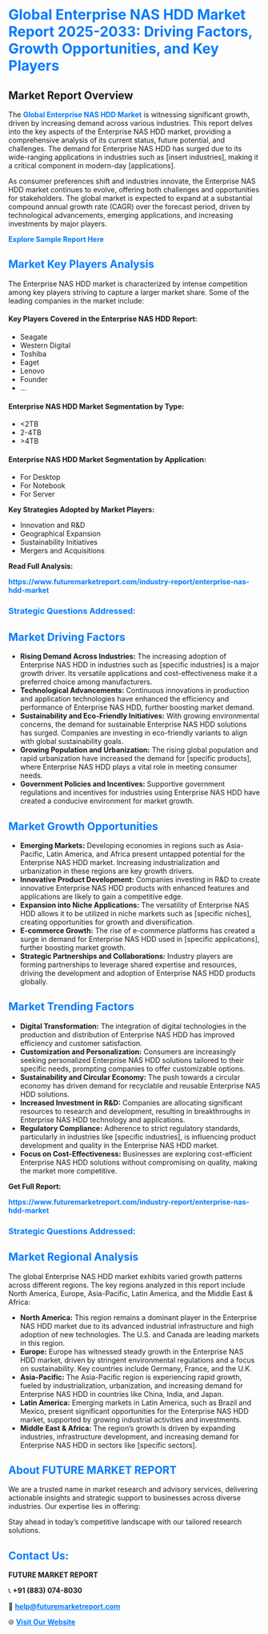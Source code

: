 <h1 style="color: #007BFF;">Global Enterprise NAS HDD Market Report 2025-2033: Driving Factors, Growth Opportunities, and Key Players</h1>

<section id="overview">
<h2>Market Report Overview</h2>
<p>The <a href="https://www.futuremarketreport.com/industry-report/enterprise-nas-hdd-market" style="color: #007BFF; text-decoration: none;"><strong>Global Enterprise NAS HDD Market</strong></a> is witnessing significant growth, driven by increasing demand across various industries. This report delves into the key aspects of the Enterprise NAS HDD market, providing a comprehensive analysis of its current status, future potential, and challenges. The demand for Enterprise NAS HDD has surged due to its wide-ranging applications in industries such as [insert industries], making it a critical component in modern-day [applications].</p>
<p>As consumer preferences shift and industries innovate, the Enterprise NAS HDD market continues to evolve, offering both challenges and opportunities for stakeholders. The global market is expected to expand at a substantial compound annual growth rate (CAGR) over the forecast period, driven by technological advancements, emerging applications, and increasing investments by major players.</p>
</section>

<section id="overview">
<p><a href="https://www.futuremarketreport.com/request-sample/reportId=76471" style="color: #007BFF; text-decoration: none;"><strong>Explore Sample Report Here</strong></a></p>
</section>

<section id="key-players">
<h2 style="color: #007BFF;">Market Key Players Analysis</h2>
<p>The Enterprise NAS HDD market is characterized by intense competition among key players striving to capture a larger market share. Some of the leading companies in the market include:</p>
<h4>Key Players Covered in the Enterprise NAS HDD Report:</h4>
<ul><li>Seagate</li><li>Western Digital</li><li>Toshiba</li><li>Eaget</li><li>Lenovo</li><li>Founder</li><li>...</li></ul>
<h4>Enterprise NAS HDD Market Segmentation by Type:</h4>
<ul><li>&lt;2TB</li><li>2-4TB</li><li>&gt;4TB</li></ul>

<h4>Enterprise NAS HDD Market Segmentation by Application:</h4>
<ul><li>For Desktop</li><li>For Notebook</li><li>For Server</li></ul>
<p><strong>Key Strategies Adopted by Market Players:</strong></p>
<ul>
<li>Innovation and R&D</li>
<li>Geographical Expansion</li>
<li>Sustainability Initiatives</li>
<li>Mergers and Acquisitions</li>
</ul>
</section>

<section>
<p><strong>Read Full Analysis: </strong></p><a href="https://www.futuremarketreport.com/industry-report/enterprise-nas-hdd-market" style="color: #007BFF; text-decoration: none;"><strong>https://www.futuremarketreport.com/industry-report/enterprise-nas-hdd-market</strong></a>
<h3 style="color: #007BFF;">Strategic Questions Addressed:</h3>
</section>

<section id="driving-factors">
<h2 style="color: #007BFF;">Market Driving Factors</h2>
<ul>
<li><strong>Rising Demand Across Industries:</strong> The increasing adoption of Enterprise NAS HDD in industries such as [specific industries] is a major growth driver. Its versatile applications and cost-effectiveness make it a preferred choice among manufacturers.</li>
<li><strong>Technological Advancements:</strong> Continuous innovations in production and application technologies have enhanced the efficiency and performance of Enterprise NAS HDD, further boosting market demand.</li>
<li><strong>Sustainability and Eco-Friendly Initiatives:</strong> With growing environmental concerns, the demand for sustainable Enterprise NAS HDD solutions has surged. Companies are investing in eco-friendly variants to align with global sustainability goals.</li>
<li><strong>Growing Population and Urbanization:</strong> The rising global population and rapid urbanization have increased the demand for [specific products], where Enterprise NAS HDD plays a vital role in meeting consumer needs.</li>
<li><strong>Government Policies and Incentives:</strong> Supportive government regulations and incentives for industries using Enterprise NAS HDD have created a conducive environment for market growth.</li>
</ul>
</section>

<section id="growth-opportunities">
<h2 style="color: #007BFF;">Market Growth Opportunities</h2>
<ul>
<li><strong>Emerging Markets:</strong> Developing economies in regions such as Asia-Pacific, Latin America, and Africa present untapped potential for the Enterprise NAS HDD market. Increasing industrialization and urbanization in these regions are key growth drivers.</li>
<li><strong>Innovative Product Development:</strong> Companies investing in R&D to create innovative Enterprise NAS HDD products with enhanced features and applications are likely to gain a competitive edge.</li>
<li><strong>Expansion into Niche Applications:</strong> The versatility of Enterprise NAS HDD allows it to be utilized in niche markets such as [specific niches], creating opportunities for growth and diversification.</li>
<li><strong>E-commerce Growth:</strong> The rise of e-commerce platforms has created a surge in demand for Enterprise NAS HDD used in [specific applications], further boosting market growth.</li>
<li><strong>Strategic Partnerships and Collaborations:</strong> Industry players are forming partnerships to leverage shared expertise and resources, driving the development and adoption of Enterprise NAS HDD products globally.</li>
</ul>
</section>

<section id="trending-factors">
<h2 style="color: #007BFF;">Market Trending Factors</h2>
<ul>
<li><strong>Digital Transformation:</strong> The integration of digital technologies in the production and distribution of Enterprise NAS HDD has improved efficiency and customer satisfaction.</li>
<li><strong>Customization and Personalization:</strong> Consumers are increasingly seeking personalized Enterprise NAS HDD solutions tailored to their specific needs, prompting companies to offer customizable options.</li>
<li><strong>Sustainability and Circular Economy:</strong> The push towards a circular economy has driven demand for recyclable and reusable Enterprise NAS HDD solutions.</li>
<li><strong>Increased Investment in R&D:</strong> Companies are allocating significant resources to research and development, resulting in breakthroughs in Enterprise NAS HDD technology and applications.</li>
<li><strong>Regulatory Compliance:</strong> Adherence to strict regulatory standards, particularly in industries like [specific industries], is influencing product development and quality in the Enterprise NAS HDD market.</li>
<li><strong>Focus on Cost-Effectiveness:</strong> Businesses are exploring cost-efficient Enterprise NAS HDD solutions without compromising on quality, making the market more competitive.</li>
</ul>
</section>

<section>
<p><strong>Get Full Report: </strong></p><a href="https://www.futuremarketreport.com/industry-report/enterprise-nas-hdd-market" style="color: #007BFF; text-decoration: none;"><strong>https://www.futuremarketreport.com/industry-report/enterprise-nas-hdd-market</strong></a>
<h3 style="color: #007BFF;">Strategic Questions Addressed:</h3>
</section>


<section id="regional-analysis">
<h2 style="color: #007BFF;">Market Regional Analysis</h2>
<p>The global Enterprise NAS HDD market exhibits varied growth patterns across different regions. The key regions analyzed in this report include North America, Europe, Asia-Pacific, Latin America, and the Middle East & Africa:</p>
<ul>
<li><strong>North America:</strong> This region remains a dominant player in the Enterprise NAS HDD market due to its advanced industrial infrastructure and high adoption of new technologies. The U.S. and Canada are leading markets in this region.</li>
<li><strong>Europe:</strong> Europe has witnessed steady growth in the Enterprise NAS HDD market, driven by stringent environmental regulations and a focus on sustainability. Key countries include Germany, France, and the U.K.</li>
<li><strong>Asia-Pacific:</strong> The Asia-Pacific region is experiencing rapid growth, fueled by industrialization, urbanization, and increasing demand for Enterprise NAS HDD in countries like China, India, and Japan.</li>
<li><strong>Latin America:</strong> Emerging markets in Latin America, such as Brazil and Mexico, present significant opportunities for the Enterprise NAS HDD market, supported by growing industrial activities and investments.</li>
<li><strong>Middle East & Africa:</strong> The region’s growth is driven by expanding industries, infrastructure development, and increasing demand for Enterprise NAS HDD in sectors like [specific sectors].</li>
</ul>
</section>

<footer>
<h2 style="color: #007BFF;">About FUTURE MARKET REPORT</h2>
<p>We are a trusted name in market research and advisory services, delivering actionable insights and strategic support to businesses across diverse industries. Our expertise lies in offering:</p>

<p>Stay ahead in today’s competitive landscape with our tailored research solutions.</p>

<h2 style="color: #007BFF;">Contact Us:</h2>
<p><strong>FUTURE MARKET REPORT</strong></p>
<p>📞 <strong>+91 (883) 074-8030</strong></p>
<p>📧 <strong><a href="mailto:help@futuremarketreport.com" style="color: #007BFF;">help@futuremarketreport.com</a></strong></p>
<p>🌐 <strong><a href="https://www.futuremarketreport.com/" style="color: #007BFF;">Visit Our Website</a></strong></p>
</footer>
